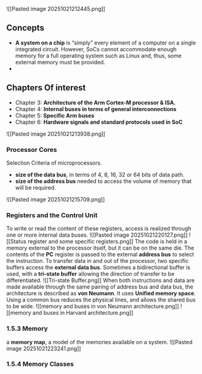 
![[Pasted image 20251021212445.png]]
## Concepts
- **A system on a chip** is “simply” every element of a computer on a single integrated circuit. However, SoCs cannot accommodate enough memory for a full operating system such as Linux and, thus, some external memory must be provided.
- 
## Chapters Of interest
- Chapter 3: **Architecture of the Arm Cortex-M processor & ISA.**
- Chapter 4: **Internal buses in terms of general interconnections**
- Chapter 5: **Specific Arm buses**
- Chapter 6: **Hardware signals and standard protocols used in SoC**


![[Pasted image 20251021213938.png]]

### Processor Cores
Selection Criteria of microprocessors.
- **size of the data bus**, in terms of 4, 8, 16, 32 or 64 bits of data path.
- **size of the address bus** needed to access the volume of memory that will be required.

![[Pasted image 20251021215709.png]]
### Registers and the Control Unit
To write or read the content of these registers, access is realized through one or more internal data buses.
![[Pasted image 20251021220127.png]]
![[Status register and some specific registers.png]]
The code is held in a memory external to the processor itself, but it can be on the same die. The contents of the **PC** register is passed to the external **address bus** to select the instruction. To transfer data in and out of the processor, two specific buffers access the **external data bus**.
Sometimes a bidirectional buffer is used, with a **tri-state buffer** allowing the direction of transfer to be differentiated.
![[Tri-state Buffer.png]]
When both instructions and data are made available through the same pairing of address bus and data bus, the architecture is described as **von Neumann**. It uses **Unified memory space**. Using a common bus reduces the physical lines, and allows the shared bus to be wide.
![[memory and buses in von Neumann architecture.png]]
![[memory and buses in Harvard architecture.png]]

### 1.5.3 Memory
a **memory map**, a model of the memories available on a system.
![[Pasted image 20251021223241.png]]
### 1.5.4 Memory Classes
